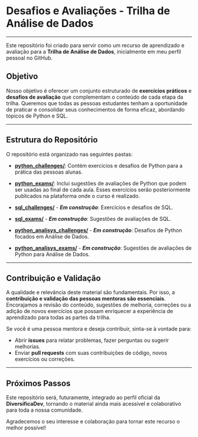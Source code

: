 # Desafios e Avaliações - Trilha de Análise de Dados

---

Este repositório foi criado para servir como um recurso de aprendizado e avaliação para a **Trilha de Análise de Dados**, inicialmente em meu perfil pessoal no GitHub.

## Objetivo

Nosso objetivo é oferecer um conjunto estruturado de **exercícios práticos** e **desafios de avaliação** que complementam o conteúdo de cada etapa da trilha. Queremos que todas as pessoas estudantes tenham a oportunidade de praticar e consolidar seus conhecimentos de forma eficaz, abordando tópicos de Python e SQL.

---

## Estrutura do Repositório

O repositório está organizado nas seguintes pastas:

* **[python_challenges/](/python_challenges/)**: Contém exercícios e desafios de Python para a prática das pessoas alunas.
* **[python_exams/](/python_exams/)**: Inclui sugestões de avaliações de Python que podem ser usadas ao final de cada aula. Esses exercícios serão posteriormente publicados na plataforma onde o curso é realizado.

* **[sql_challenges/](/sql_challenges/)** - **_Em construção_**: Exercícios e desafios de SQL.
* **[sql_exams/](/sql_exams/)** - **_Em construção_**: Sugestões de avaliações de SQL.

* **[python_analisys_challenges/](/python_analisys_challenges/)** - **_Em construção_**: Desafios de Python focados em Análise de Dados.
* **[python_analisys_exams/](/python_analisys_exams/)** - **_Em construção_**: Sugestões de avaliações de Python para Análise de Dados.

---

## Contribuição e Validação

A qualidade e relevância deste material são fundamentais. Por isso, a **contribuição e validação das pessoas mentoras são essenciais**. Encorajamos a revisão do conteúdo, sugestões de melhoria, correções ou a adição de novos exercícios que possam enriquecer a experiência de aprendizado para todas as partes da trilha.

Se você é uma pessoa mentora e deseja contribuir, sinta-se à vontade para:

* Abrir **issues** para relatar problemas, fazer perguntas ou sugerir melhorias.
* Enviar **pull requests** com suas contribuições de código, novos exercícios ou correções.

---

## Próximos Passos

Este repositório será, futuramente, integrado ao perfil oficial da **DiversificaDev**, tornando o material ainda mais acessível e colaborativo para toda a nossa comunidade.

Agradecemos o seu interesse e colaboração para tornar este recurso o melhor possível!
